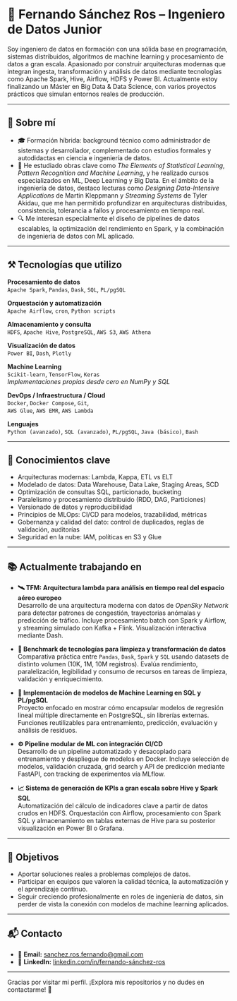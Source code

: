 # 👋 Fernando Sánchez Ros – Ingeniero de Datos Junior

Soy ingeniero de datos en formación con una sólida base en programación, sistemas distribuidos, algoritmos de machine learning y procesamiento de datos a gran escala. Apasionado por construir arquitecturas modernas que integran ingesta, transformación y análisis de datos mediante tecnologías como Apache Spark, Hive, Airflow, HDFS y Power BI. Actualmente estoy finalizando un Máster en Big Data & Data Science, con varios proyectos prácticos que simulan entornos reales de producción.

---

## 📜 Sobre mí

- 🎓 Formación híbrida: background técnico como administrador de sistemas y desarrollador, complementado con estudios formales y autodidactas en ciencia e ingeniería de datos.
- 📘 He estudiado obras clave como *The Elements of Statistical Learning*, *Pattern Recognition and Machine Learning*, y he realizado cursos especializados en ML, Deep Learning y Big Data. En el ámbito de la ingeniería de datos, destaco lecturas como *Designing Data-Intensive Applications* de Martin Kleppmann y *Streaming Systems* de Tyler Akidau, que me han permitido profundizar en arquitecturas distribuidas, consistencia, tolerancia a fallos y procesamiento en tiempo real.
- 🔍 Me interesan especialmente el diseño de pipelines de datos escalables, la optimización del rendimiento en Spark, y la combinación de ingeniería de datos con ML aplicado.

---

## ⚒️ Tecnologías que utilizo

**Procesamiento de datos**  
`Apache Spark`, `Pandas`, `Dask`, `SQL`, `PL/pgSQL`

**Orquestación y automatización**  
`Apache Airflow`, `cron`, `Python scripts`

**Almacenamiento y consulta**  
`HDFS`, `Apache Hive`, `PostgreSQL`, `AWS S3`, `AWS Athena`

**Visualización de datos**  
`Power BI`, `Dash`, `Plotly`

**Machine Learning**  
`Scikit-learn`, `TensorFlow`, `Keras`  
*Implementaciones propias desde cero en NumPy y SQL*

**DevOps / Infraestructura / Cloud**  
`Docker`, `Docker Compose`, `Git`,  
`AWS Glue`, `AWS EMR`, `AWS Lambda`

**Lenguajes**  
`Python (avanzado)`, `SQL (avanzado)`, `PL/pgSQL`, `Java (básico)`, `Bash`

---

## 🧠 Conocimientos clave

- Arquitecturas modernas: Lambda, Kappa, ETL vs ELT  
- Modelado de datos: Data Warehouse, Data Lake, Staging Areas, SCD  
- Optimización de consultas SQL, particionado, bucketing  
- Paralelismo y procesamiento distribuido (RDD, DAG, Particiones)  
- Versionado de datos y reproducibilidad  
- Principios de MLOps: CI/CD para modelos, trazabilidad, métricas  
- Gobernanza y calidad del dato: control de duplicados, reglas de validación, auditorías  
- Seguridad en la nube: IAM, políticas en S3 y Glue  

---

## 📚 Actualmente trabajando en

- **🛰️ TFM: Arquitectura lambda para análisis en tiempo real del espacio aéreo europeo**  
  Desarrollo de una arquitectura moderna con datos de *OpenSky Network* para detectar patrones de congestión, trayectorias anómalas y predicción de tráfico. Incluye procesamiento batch con Spark y Airflow, y streaming simulado con Kafka + Flink. Visualización interactiva mediante Dash.

- **🧪 Benchmark de tecnologías para limpieza y transformación de datos**  
  Comparativa práctica entre `Pandas`, `Dask`, `Spark` y `SQL` usando datasets de distinto volumen (10K, 1M, 10M registros). Evalúa rendimiento, paralelización, legibilidad y consumo de recursos en tareas de limpieza, validación y enriquecimiento.

- **🧠 Implementación de modelos de Machine Learning en SQL y PL/pgSQL**  
  Proyecto enfocado en mostrar cómo encapsular modelos de regresión lineal múltiple directamente en PostgreSQL, sin librerías externas. Funciones reutilizables para entrenamiento, predicción, evaluación y análisis de residuos.

- **⚙️ Pipeline modular de ML con integración CI/CD**  
  Desarrollo de un pipeline automatizado y desacoplado para entrenamiento y despliegue de modelos en Docker. Incluye selección de modelos, validación cruzada, grid search y API de predicción mediante FastAPI, con tracking de experimentos vía MLflow.

- **📈 Sistema de generación de KPIs a gran escala sobre Hive y Spark SQL**  
  Automatización del cálculo de indicadores clave a partir de datos crudos en HDFS. Orquestación con Airflow, procesamiento con Spark SQL y almacenamiento en tablas externas de Hive para su posterior visualización en Power BI o Grafana.

---

## 🎯 Objetivos

- Aportar soluciones reales a problemas complejos de datos.
- Participar en equipos que valoren la calidad técnica, la automatización y el aprendizaje continuo.
- Seguir creciendo profesionalmente en roles de ingeniería de datos, sin perder de vista la conexión con modelos de machine learning aplicados.

---

## 📬 Contacto

- 📧 **Email:** sanchez.ros.fernando@gmail.com  
- 🔗 **LinkedIn:** [linkedin.com/in/fernando-sánchez-ros](https://www.linkedin.com/in/fernando-s%C3%A1nchez-ros-733573321/)

---

Gracias por visitar mi perfil. ¡Explora mis repositorios y no dudes en contactarme! 🚀
